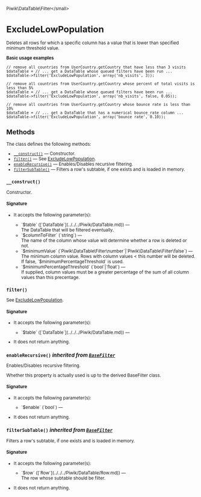 <small>Piwik\DataTable\Filter\</small>

ExcludeLowPopulation
====================

Deletes all rows for which a specific column has a value that is lower than specified minimum threshold value.

**Basic usage examples**

    // remove all countries from UserCountry.getCountry that have less than 3 visits
    $dataTable = // ... get a DataTable whose queued filters have been run ...
    $dataTable->filter('ExcludeLowPopulation', array('nb_visits', 3));

    // remove all countries from UserCountry.getCountry whose percent of total visits is less than 5%
    $dataTable = // ... get a DataTable whose queued filters have been run ...
    $dataTable->filter('ExcludeLowPopulation', array('nb_visits', false, 0.05));

    // remove all countries from UserCountry.getCountry whose bounce rate is less than 10%
    $dataTable = // ... get a DataTable that has a numerical bounce_rate column ...
    $dataTable->filter('ExcludeLowPopulation', array('bounce_rate', 0.10));

Methods
-------

The class defines the following methods:

- [`__construct()`](#__construct) &mdash; Constructor.
- [`filter()`](#filter) &mdash; See [ExcludeLowPopulation](/api-reference/Piwik/DataTable/Filter/ExcludeLowPopulation).
- [`enableRecursive()`](#enablerecursive) &mdash; Enables/Disables recursive filtering.
- [`filterSubTable()`](#filtersubtable) &mdash; Filters a row's subtable, if one exists and is loaded in memory.

<a name="__construct" id="__construct"></a>
<a name="__construct" id="__construct"></a>
### `__construct()` 
Constructor.

#### Signature

-  It accepts the following parameter(s):

   <ul>
   <li>
      <div markdown="1" class="parameter">
      `$table` ([`DataTable`](../../../Piwik/DataTable.md)) &mdash;

      <div markdown="1" class="param-desc"> The DataTable that will be filtered eventually.</div>

      <div style="clear:both;"/>

      </div>
   </li>
   <li>
      <div markdown="1" class="parameter">
      `$columnToFilter` (`string`) &mdash;

      <div markdown="1" class="param-desc"> The name of the column whose value will determine whether a row is deleted or not.</div>

      <div style="clear:both;"/>

      </div>
   </li>
   <li>
      <div markdown="1" class="parameter">
      `$minimumValue` (`Piwik\DataTable\Filter\number`|`Piwik\DataTable\Filter\false`) &mdash;

      <div markdown="1" class="param-desc"> The minimum column value. Rows with column values < this number will be deleted. If false, `$minimumPercentageThreshold` is used.</div>

      <div style="clear:both;"/>

      </div>
   </li>
   <li>
      <div markdown="1" class="parameter">
      `$minimumPercentageThreshold` (`bool`|`float`) &mdash;

      <div markdown="1" class="param-desc"> If supplied, column values must be a greater percentage of the sum of all column values than this precentage.</div>

      <div style="clear:both;"/>

      </div>
   </li>
   </ul>

<a name="filter" id="filter"></a>
<a name="filter" id="filter"></a>
### `filter()` 
See [ExcludeLowPopulation](/api-reference/Piwik/DataTable/Filter/ExcludeLowPopulation).

#### Signature

-  It accepts the following parameter(s):

   <ul>
   <li>
      <div markdown="1" class="parameter">
      `$table` ([`DataTable`](../../../Piwik/DataTable.md)) &mdash;

      <div markdown="1" class="param-desc"></div>

      <div style="clear:both;"/>

      </div>
   </li>
   </ul>
- It does not return anything.

<a name="enablerecursive" id="enablerecursive"></a>
<a name="enableRecursive" id="enableRecursive"></a>
### `enableRecursive()` *inherited from [`BaseFilter`](../../../Piwik/DataTable/BaseFilter.md)*
Enables/Disables recursive filtering.

Whether this property is actually used
is up to the derived BaseFilter class.

#### Signature

-  It accepts the following parameter(s):

   <ul>
   <li>
      <div markdown="1" class="parameter">
      `$enable` (`bool`) &mdash;

      <div markdown="1" class="param-desc"></div>

      <div style="clear:both;"/>

      </div>
   </li>
   </ul>
- It does not return anything.

<a name="filtersubtable" id="filtersubtable"></a>
<a name="filterSubTable" id="filterSubTable"></a>
### `filterSubTable()` *inherited from [`BaseFilter`](../../../Piwik/DataTable/BaseFilter.md)*
Filters a row's subtable, if one exists and is loaded in memory.

#### Signature

-  It accepts the following parameter(s):

   <ul>
   <li>
      <div markdown="1" class="parameter">
      `$row` ([`Row`](../../../Piwik/DataTable/Row.md)) &mdash;

      <div markdown="1" class="param-desc"> The row whose subtable should be filter.</div>

      <div style="clear:both;"/>

      </div>
   </li>
   </ul>
- It does not return anything.


